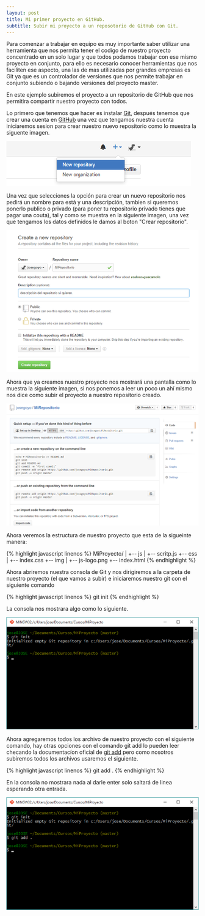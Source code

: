 ```yaml
---
layout: post
title: Mi primer proyecto en GitHub.
subtitle: Subir mi proyecto a un reposotorio de GitHub con Git.
---
```


Para comenzar a trabajar en equipo es muy importante saber utilizar una herramienta que nos permita
tener el codigo de nuestro proyecto concentrado en un solo lugar y que todos podamos trabajar con ese 
mismo proyecto en conjunto, para ello es necesario conocer herramientas que nos faciliten ese aspecto,
una las de mas utilizadas por grandes empresas es Git ya que es un controlador de versiones que nos permite
trabajar en conjunto subiendo o bajando versiones del proyecto master.

En este ejemplo subiremos el proyecto a un repositorio de GitHub que nos permitira compartir nuestro proyecto
con todos.

Lo primero que tenemos que hacer es instalar [Git](https://git-scm.com/downloads), después tenemos que crear
una cuenta en [GitHub](https://github.com) una vez que tengamos nuestra cuenta iniciaremos sesion para crear 
nuestro nuevo repositorio como lo muestra la siguente imagen.

![alt text](../img/GitProject/newrepo.png)

Una vez que selecciones la opción para crear un nuevo repositorio nos pedirá un nombre para está
y una descripción, tambien si queremos ponerlo publico o privado (para poner tu repositorio
privado tienes que pagar una couta), tal y como se muestra en la siguiente imagen, una vez que tengamos los datos definidos le damos al boton "Crear repositorio".

![alt text](../img/GitProject/namerep.png)

Ahora que ya creamos nuestro proyecto nos mostrará una pantalla como lo muestra la siguiente imagen, si nos
ponemos a leer un poco un ahí mismo nos dice como subir el proyecto a nuestro repositorio creado.

![alt text](../img/GitProject/3repoCreado.png)

Ahora veremos la estructura de nuestro proyecto que esta de la sigueinte manera:

{% highlight javascript linenos %}
MiProyecto/
|
+-- js
|	+-- scritp.js
+-- css
|	+-- index.css
+-- img
|	+-- js-logo.png
+-- index.html
{% endhighlight %}

Ahora abriremos nuestra consola de Git y nos dirigiremos a la carpeta de nuestro proyecto (el que vamos a subir)
e iniciaremos nuestro git con el siguiente comando 

{% highlight javascript linenos %}
git init
{% endhighlight %}

La consola nos mostrara algo como lo siguiente.

![alt text](../img/GitProject/4init.png)

Ahora agregaremos todos los archivo de nuestro proyecto con el siguiente comando, hay otras opciones con el comando
git add lo pueden leer checando la documentacíon oficial de [git add](https://git-scm.com/docs/git-add) pero
como nosotros subiremos todos los archivos usaremos el siguiente.

{% highlight javascript linenos %}
git add .
{% endhighlight %}

En la consola no mostrara nada al darle enter solo saltará de linea esperando otra entrada.

![alt text](../img/GitProject/5add.png)










